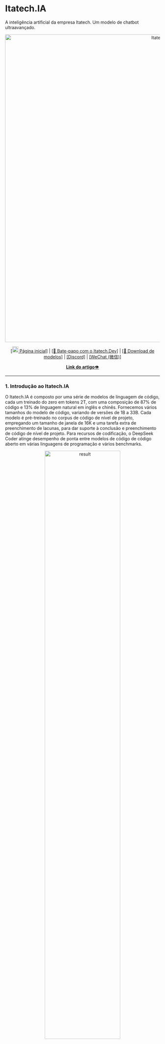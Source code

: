 # Itatech.IA
A inteligência artificial da empresa Itatech. Um modelo de chatbot ultraavançado.

<p align="center">
<img width="1000px" alt="Itatech.IA" src="pictures/colocarImagem.png">
</p>
<p align="center"><a href="https://www.itatech.dev@gmail.com/">[<img src="pictures/colocarImagem.png" width="20px"> Página inicial]</a> | <a href="https://itatech.dev@gmail.com/">[🤖 Bate-papo com o Itatech.Dev]</a> | <a href="https://linkDownloadDeModelos">[🤗 Download de modelos]</a> | <a href="https://LinkDiscord">[Discord]</a> | <a href="https://github.com/Exemple`">[WeChat (微信)]</a></p>
<p align="center">
<a href="https://huggingface.co/papers/2401.14196"><b>Link do artigo</b>👁️</a>
</p>
<hr>

### 1. Introdução ao Itatech.IA

O Itatech.IA é composto por uma série de modelos de linguagem de código, cada um treinado do zero em tokens 2T, com uma composição de 87% de código e 13% de linguagem natural em inglês e chinês. Fornecemos vários tamanhos do modelo de código, variando de versões de 1B a 33B. Cada modelo é pré-treinado no corpus de código de nível de projeto, empregando um tamanho de janela de 16K e uma tarefa extra de preenchimento de lacunas, para dar suporte à conclusão e preenchimento de código de nível de projeto. Para recursos de codificação, o DeepSeek Coder atinge desempenho de ponta entre modelos de código de código aberto em várias linguagens de programação e vários benchmarks.

<p align="center">
<img src="pictures/result.png" alt="result" width="70%">
</p>

- **Dados de treinamento massivos**: treinados do zero em tokens 2T, incluindo 87% de código e 13% de dados linguísticos em inglês.

- **Altamente flexível e escalável**: oferecido em tamanhos de modelo de 1B, 5,7B, 6,7B e 33B, permitindo que os usuários escolham a configuração mais adequada para seus requisitos.

- **Desempenho de modelo superior**: desempenho de última geração entre modelos de código disponíveis publicamente nos benchmarks HumanEval, MultiPL-E, MBPP, DS-1000 e APPS.

- **Recursos avançados de conclusão de código**: um tamanho de janela de 16K e uma tarefa de preenchimento de lacunas, dando suporte à conclusão de código em nível de projeto e tarefas de preenchimento.

#### Linguagens de programação suportadas
`['ada', 'agda', 'alloy', 'antlr', 'applescript', 'assembly', 'augeas', 'awk', 'batchfile', 'bluespec', 'c', 'c-sharp', 'clojure', 'cmake', 'coffeescript', 'common-lisp', 'cpp', 'css', 'cuda', 'dart', 'dockerfile', 'elixir', 'elm', 'emacs-lisp', 'erlang', 'f-sharp', 'fortran', 'glsl', 'go', 'groovy', 'haskell', 'html', 'idris', 'isabelle', 'java', 'java-server-pages', 'javascript', 'json', 'julia', 'jupyter-notebook', 'kotlin', 'lean', 'literate-agda', 'literate-coffeescript', 'literate-haskell', 'lua', 'makefile', 'maple', 'markdown', 'mathematica', 'matlab', 'ocaml', 'pascal', 'perl', 'php', 'powershell', 'prolog', 'protocol-buffer', 'python', 'r', 'racket', 'restructuredtext', 'rmarkdown', 'ruby', 'rust', 'sas', 'scala', 'scheme', 'shell', 'smalltalk', 'solidity', 'sparql', 'sql', 'stan', 'standard-ml', 'stata', 'systemverilog', 'tcl', 'tcsh', 'tex', 'thrift', 'typescript', 'verilog', 'vhdl', 'visual-basic', 'xslt', 'yacc', 'yaml', 'zig']`

### 2. Resultados da avaliação
Avaliamos o Itatech.IA em vários benchmarks relacionados à codificação.
Apenas os resultados `pass@1` no HumanEval (Python e Multilingual), MBPP e DS-1000 são relatados aqui:

<p align="center">
<img src="pictures/table.png" alt="table" width="70%">
</p>

O resultado mostra que o Itatech.IA-Base-33B supera significativamente os LLMs de código aberto existentes. Comparado com o CodeLlama-34B, ele lidera em 7,9%, 9,3%, 10,8% e 5,9%, respectivamente, no HumanEval Python, HumanEval Multilingual, MBPP e DS-1000.
Surpreendentemente, nosso Itatech.IA-Base-7B atinge o desempenho do CodeLlama-34B.
O modelo Itatech.IA-Instruct-33B após o ajuste de instruções supera o GPT35-turbo no HumanEval e obtém resultados comparáveis ​​com o GPT35-turbo no MBPP.

Mais detalhes da avaliação podem ser encontrados na [Avaliação detalhada](#6-detailed-evaluation-results).

### 3. Procedimento de criação de dados e treinamento do modelo

#### Criação de dados

- Etapa 1: coletar dados de código do GitHub e aplicar as mesmas regras de filtragem que [StarCoder Data](https://github.com/bigcode-project/bigcode-dataset) para filtrar dados.
- Etapa 2: analisar as dependências de arquivos dentro do mesmo repositório para reorganizar as posições dos arquivos com base em suas dependências.
- Etapa 3: Concatenar arquivos dependentes para formar um único exemplo e empregar minhash de nível de repositório para desduplicação.
- Etapa 4: Filtrar ainda mais o código de baixa qualidade, como códigos com erros de sintaxe ou baixa legibilidade.

<img src="pictures/data_clean.png" alt="data_creation" width="100%">

#### Treinamento do modelo

- Etapa 1: Inicialmente pré-treinado com um conjunto de dados consistindo de 87% de código, 10% de linguagem relacionada ao código (Github Markdown e StackExchange) e 3% de idioma chinês não relacionado ao código. Os modelos são pré-treinados usando tokens de 1,8T e um tamanho de janela de 4K nesta etapa.
- Etapa 2: Pré-treinamento adicional usando um tamanho de janela estendido de 16K em 200B tokens adicionais, resultando em modelos fundamentais (**DeepSeek-Coder-Base**).
- Etapa 3: Ajuste fino de instruções em 2B tokens de dados de instruções, resultando em modelos ajustados por instruções (**DeepSeek-Coder-Instruct**).

<img src="pictures/model_pretraining.png" alt="model_pretraining" width="100%">

### 4. Como usar
Antes de prosseguir, você precisará instalar as dependências necessárias. Você pode fazer isso executando o seguinte comando:
```
pip install -r requirements.txt

```
Uma demonstração também está disponível no [🤗 Hugging Face Space](https://huggingface.co/spaces/itatech.IA-instruct), e você pode executar a demonstração localmente usando `app.py` na pasta [demo](https://github.com/itatech.IA/main/demo). (Obrigado a toda a equipe do HF pelo suporte)

Aqui estão alguns exemplos de como usar nosso modelo.

#### 1) Conclusão de código
```python
from transformers import AutoTokenizer, AutoModelForCausalLM
import torch
tokenizer = AutoTokenizer.from_pretrained("itatech.IA-6.7b-base", trust_remote_code=True)
model = AutoModelForCausalLM.from_pretrained("itatech.IA/-6.7b-base", trust_remote_code=True, torch_dtype=torch.bfloat16).cuda()
input_text = "#escreva um algoritmo de classificação rápida"
inputs = tokenizer(input_text, return_tensors="pt").to(model.device)
outputs = model.generate(**inputs, max_length=128)
print(tokenizer.decode(outputs[0], skip_special_tokens=True))
```
Este código produzirá o seguinte resultado:
```
def quick_sort(arr):
if len(arr) <= 1:
return arr
pivot = arr[0]
left = []
right = []
for i in range(1, len(arr)):
if arr[i] < pivot:
left.append(arr[i])
else:
right.append(arr[i])
return quick_sort(left) + [pivot] + quick_sort(right)
```

#### 2) Inserção de código
```python
from transformers import AutoTokenizer, AutoModelForCausalLM
import torch
tokenizer = AutoTokenizer.from_pretrained("itatech.IA-6.7b-base", trust_remote_code=True)
model = AutoModelForCausalLM.from_pretrained("itatech.IA-6.7b-base", trust_remote_code=True, torch_dtype=torch.bfloat16).cuda()
input_text = """<｜fim begin｜>def quick_sort(arr):
if len(arr) <= 1:
return arr
pivot = arr[0]
left = []
right = []
<｜fim hole｜>
if arr[i] < pivot:
left.append(arr[i])
else:
right.append(arr[i])
return quick_sort(left) + [pivot] + quick_sort(right)<｜fim end｜>"""
inputs = tokenizer(input_text, return_tensors="pt").to(model.device)
outputs = model.generate(**inputs, max_length=128)
print(tokenizer.decode(outputs[0], skip_special_tokens=True)[len(input_text):])
```
Este código produzirá o seguinte resultado:
```
for i in range(1, len(arr)):
```

#### 3) Inferência do modelo de bate-papo
```python
from transformers import AutoTokenizer, AutoModelForCausalLM
import torch
tokenizer = AutoTokenizer.from_pretrained("itatech.IA-6.7b-instruct", trust_remote_code=True)
model = AutoModelForCausalLM.from_pretrained("itatech.IA-6.7b-instruct", trust_remote_code=True, torch_dtype=torch.bfloat16).cuda()
messages=[
{ 'role': 'user', 'content': "escreva um algoritmo de classificação rápida em python."}
]
inputs = tokenizer.apply_chat_template(messages, add_generation_prompt=True, return_tensors="pt").to(model.device)
# tokenizer.eos_token_id é o id do token <|EOT|>
outputs = model.generate(inputs, max_new_tokens=512, do_sample=False, top_k=50, top_p=0.95, num_return_sequences=1, eos_token_id=tokenizer.eos_token_id)
print(tokenizer.decode(outputs[0][len(inputs[0]):], skip_special_tokens=True))
```
Este código produzirá o seguinte resultado:
```
Claro, aqui está uma implementação simples do algoritmo Quick Sort em Python:

def quick_sort(arr):
if len(arr) <= 1:
return arr
else:
pivot = arr[0]
less_than_pivot = [x for x in arr[1:] if x <= pivot]
greater_than_pivot = [x for x in arr[1:] if x > pivot]
return quick_sort(less_than_pivot) + [pivot] + quick_sort(greater_than_pivot)

# Teste a função
arr = [10, 7, 8, 9, 1, 5]
print("Matriz original:", arr)
print("Matriz classificada:", quick_sort(arr))

Este código funciona selecionando um elemento 'pivot' de o array e particionando os outros elementos em dois subarrays, de acordo com se eles são menores ou maiores que o pivô. O elemento pivô está então em sua posição final. O processo é então repetido para os subarrays.
```

Se você não quiser usar a API fornecida `apply_chat_template` que carrega o template de `tokenizer_config.json`, você pode usar o seguinte template para conversar com nosso modelo. Substitua o `['content']` por suas instruções e as respostas anteriores do modelo (se houver), então o modelo irá gerar a resposta para a instrução dada atualmente.
```
Você é um assistente de programação de IA, utilizando o modelo DeepSeek Coder, desenvolvido pela itatech.IA Company, e você só responde perguntas relacionadas à ciência da computação. Para perguntas politicamente sensíveis, questões de segurança e privacidade, e outras questões não relacionadas à ciência da computação, você se recusará a responder.
### Instrução:
['content']
### Resposta:
['content']
<|EOT|>
### Instrução:
['content']
### Resposta:

```

#### 4) Conclusão de código em nível de repositório
```python
from transformers import AutoTokenizer, AutoModelForCausalLM
import torch
tokenizer = AutoTokenizer.from_pretrained("deepseek-ai/deepseek-coder-6.7b-base", trust_remote_code=True)
model = AutoModelForCausalLM.from_pretrained("deepseek-ai/deepseek-coder-6.7b-base", trust_remote_code=True, torch_dtype=torch.bfloat16).cuda()

input_text = """#utils.py
import tocha
de sklearn importar conjuntos de dados
de sklearn.model_selection importar train_test_split
de sklearn.preprocessing importar StandardScaler
de sklearn.metrics importar accuracy_score

def load_data():
iris = datasets.load_iris()
X = iris.data
y = iris.target

# Padronizar os dados
scaler = StandardScaler()
X = scaler.fit_transform(X)

X_train, X_test, y_train, y_test = train_test_split(X, y, test_size=0.3, random_state=42)

# Converter dados numpy em tensores PyTorch
X_train = torch.tensor(X_train, dtype=torch.float32)
X_test = torch.tensor(X_test, dtype=torch.float32)
y_train = tocha.tensor(y_train, dtype=torch.int64)
y_test = tocha.tensor(y_test, dtype=torch.int64)

return X_train, X_test, y_train, y_test

def avaliar_predições(y_test, y_pred):
return precisão_score(y_test, y_pred)

# model.py
importar tocha
importar tocha.nn como nn
importar tocha.optim como optim
de tocha.utils.data importar DataLoader, TensorDataset

classe IrisClassifier(nn.Module):
def __init__(self):
super(IrisClassifier, self).__init__()
self.fc = nn.Sequential(
nn.Linear(4, 16),
nn.ReLU(),
nn.Linear(16, 3)
)

def forward(self, x):
return self.fc(x)

def train_model(self, X_train, y_train, epochs, lr, batch_size):
criteria = nn.CrossEntropyLoss()
optimizer = optim.Adam(self.parameters(), lr=lr)

# Crie o DataLoader para lotes
dataset = TensorDataset(X_train, y_train)
dataloader = DataLoader(dataset, batch_size=batch_size, shuffle=True)

for epoch in range(epochs):
for batch_X, batch_y in dataloader:
optimizer.zero_grad()
outputs = self(batch_X)
loss = criteria(outputs, batch_y)
loss.backward()
optimizer.step()

def predict(self, X_test):
with torch.no_grad():
outputs = self(X_test)
_, predict = outputs.max(1)
return predict.numpy()

# main.py
from utils import load_data, assess_predictions
from model import IrisClassifier as Classifier

def main():
# Treinamento e avaliação do modelo
"""
inputs = tokenizer(input_text, return_tensors="pt").to(model.device)
outputs = model.generate(**inputs, max_new_tokens=140)
print(tokenizer.decode(outputs[0]))
```

---
No cenário a seguir, o modelo Itatech.IA-6.7B efetivamente chama uma classe **IrisClassifier** e sua função membro do arquivo `model.py` e também utiliza funções do arquivo `utils.py` para complete corretamente a função **main** no arquivo `main.py` para treinamento e avaliação do modelo.

![GIF de conclusão](pictures/completion_demo.gif)

### 5. Como ajustar o Itatech.IA

Nós fornecemos o script `finetune/finetune_itatechia.py` para que os usuários ajustem nossos modelos em tarefas posteriores.

O script suporta o treinamento com [DeepSpeed](https://github.com/microsoft/DeepSpeed). Você precisa instalar os pacotes necessários por:

```bash
pip install -r finetune/requirements.txt
```

Siga o [Formato do conjunto de dados de amostra](https://huggingface.co/datasets/nickrosh/Evol-Instruct-Code-80k-v1) para preparar seus dados de treinamento.
Cada linha é uma string serializada em json com dois campos obrigatórios `instruction` e `output`.

Após a preparação dos dados, você pode usar o script de shell de exemplo para ajustar `Itatech.IA-6.7b-instruct`.
Lembre-se de especificar `DATA_PATH`, `OUTPUT_PATH`.
E escolha hiperparâmetros apropriados (por exemplo, `learning_rate`, `per_device_train_batch_size`) de acordo com seu cenário.

```bash
DATA_PATH="<seu_caminho_de_dados>"
OUTPUT_PATH="<seu_caminho_de_saída>"
MODEL="itatech.IA-6.7b-instruct"

cd finetune && deepspeed finetune_itatechia.py \
--model_name_or_path $MODEL_PATH \
--data_path $DATA_PATH \
--output_dir $OUTPUT_PATH \
--num_train_epochs 3 \
--model_max_length 1024 \
--per_device_train_batch_size 16 \
--per_device_eval_batch_size 1 \
--gradient_accumulation_steps 4 \
--evaluation_strategy "no" \
--save_strategy "steps" \
--save_steps 100 \
--save_total_limit 100 \
--learning_rate 2e-5 \
--warmup_steps 10 \
--logging_steps 1 \
--lr_scheduler_type "cosseno" \
--gradient_checkpointing True \
--report_to "tensorboard" \
--deepspeed configs/ds_config_zero3.json \
--bf16 True
```

### 6. Resultados detalhados da avaliação

O código reproduzível para os seguintes resultados de avaliação pode ser encontrado no diretório [Evaluation](https://github.com/itatech.IA/main/Evaluation).
#### 1) Benchmark HumanEval multilíngue
![HumanEval](pictures/HumanEval.png)

#### 2) Benchmark MBPP
<img src="pictures/MBPP.png" alt="MBPP" width="40%">

#### 3) Benchmark DS-1000
![DS-1000](pictures/DS-1000.png)

#### 4) Benchmark de raciocínio matemático com auxílio de programa
![Math](pictures/Math.png)

### Inferência com vLLM

Você também pode empregar [vLLM](https://github.com/vllm-project/vllm) para inferência de alto rendimento.

**Completamento de texto**

```python
from vllm import LLM, SamplingParams

tp_size = 4 # Paralelismo de tensor
sampling_params = SamplingParams(temperature=0.7, top_p=0.9, max_tokens=100)
model_name = "deepseek-ai/deepseek-coder-6.7b-base"
llm = LLM(model=model_name, trust_remote_code=True, gpu_memory_utilization=0.9, tensor_parallel_size=tp_size)

prompts = [
"Se todos em um país se amam,",
"A pesquisa também deve se concentrar nas tecnologias",
"Para determinar se o rótulo está correto, precisamos"
]
outputs = llm.generate(prompts, sampling_params)

generated_text = [output.outputs[0].text para saída em outputs]
print(generated_text)
```

**Conclusão do bate-papo**

```python
from transformers import AutoTokenizer
from vllm import LLM, SamplingParams

tp_size = 4 # Paralelismo de tensor
sampling_params = SamplingParams(temperatura=0,7, top_p=0,9, max_tokens=100)
model_name = "itatech.IA-6.7b-instruct"
tokenizer = AutoTokenizer.from_pretrained(model_name)
llm = LLM(model=model_name, trust_remote_code=True, gpu_memory_utilization=0,9, tensor_parallel_size=tp_size)

messages_list = [
[{"role": "user", "content": "Quem é você?"}],
[{"role": "user", "content": "O que você pode fazer?"}],
[{"role": "user", "content": "Explique o Transformer brevemente."}],
]
prompts = [tokenizer.apply_chat_template(messages, add_generation_prompt=True, tokenize=False) para mensagens em messages_list]

sampling_params.stop = [tokenizer.eos_token]
outputs = llm.generate(prompts, sampling_params)

generated_text = [output.outputs[0].text para saída em outputs]
print(generated_text)
```

### 7. Perguntas e respostas

#### Poderia Você fornece o arquivo tokenizer.model para quantização do modelo?

O itatech.IA utiliza o [HuggingFace Tokenizer](https://huggingface.co/docs/tokenizers/index) para implementar o algoritmo Bytelevel-BPE, com pré-tokenizadores especialmente projetados para garantir o desempenho ideal. Atualmente, não há uma maneira direta de converter o tokenizador em um tokenizador SentencePiece. Estamos contribuindo para que os métodos de quantização de código aberto facilitem o uso do HuggingFace Tokenizer.

##### GGUF(llama.cpp)

Enviamos um [PR](https://github.com/ggerganov/llama.cpp/pull/4070) para o popular repositório de quantização [llama.cpp](https://github.com/ggerganov/llama.cpp) para oferecer suporte total a todos os pré-tokenizadores HuggingFace, incluindo o nosso.

Enquanto espera que o PR seja mesclado, você pode gerar seu modelo GGUF usando as seguintes etapas:

```bash
git clone https://github.com/DOGEwbx/llama.cpp.git
cd llama.cpp
git checkout regex_gpt2_preprocess
# configure o ambiente de acordo com o README
make
python3 -m pip install -r requirements.txt
# gere o modelo GGUF
python convert-hf-to-gguf.py <MODEL_PATH> --outfile <GGUF_PATH> --model-name deepseekcoder
# use a quantização q4_0 como exemplo
./quantize <GGUF_PATH> <OUTPUT_PATH> q4_0
./main -m <OUTPUT_PATH> -n 128 -p <PROMPT>
```
##### GPTQ(exllamav2)

`ATUALIZAÇÃO:`[exllamav2](https://github.com/turboderp/exllamav2) conseguiu suportar o Huggingface Tokenizer. Baixe a versão mais recente e experimente.

Lembre-se de definir a escala RoPE para 4 para saída correta, mais discussão pode ser encontrada neste [PR](https://github.com/turboderp/exllamav2/pull/189).

#### Como usar o deepseek-coder-instruct para completar o código?

Embora os modelos deepseek-coder-instruct não sejam especificamente treinados para tarefas de conclusão de código durante o ajuste fino supervisionado (SFT), eles mantêm a capacidade de executar a conclusão de código de forma eficaz. Para habilitar essa funcionalidade, você simplesmente precisa ajustar o parâmetro eos_token_id. Defina o eos_token_id como 32014, em oposição ao seu valor padrão de 32021 na configuração itatech.IA-instruct. Essa modificação solicita que o modelo reconheça o fim de uma sequência de forma diferente, facilitando assim as tarefas de conclusão de código.

### 8. Recursos
[awesome-deepseek-coder](https://github.com/iatech.IA) é uma lista com curadoria de projetos de código aberto relacionados ao itatech.IA.

### 9. Licença
Este repositório de código é licenciado sob a Licença MIT. O uso de modelos DeepSeek Coder está sujeito à Licença de Modelo. DeepSeek Coder suporta uso comercial.

Consulte [CÓDIGO DE LICENÇA](CÓDIGO DE LICENÇA) e [MODELO DE LICENÇA](MODELO DE LICENÇA) para obter mais detalhes.

### 10. Citação
```
@misc{deepseek-codificador,
 autor = {Daya Guo, Qihao Zhu, Dejian Yang, Zhenda Xie, Kai Dong, Wentao Zhang, Guanting Chen, Xiao Bi, Y. Wu, Y.K. Li, Fuli Luo, Yingfei Xiong, Wenfeng Liang},
title = {DeepSeek-Coder: Quando o modelo de linguagem grande encontra a programação -- A ascensão da inteligência de código},
journal = {CoRR},
volume = {abs/2401.14196},
year = {2024},
url = {https://arxiv.org/abs/2401.14196},
}
```

### 11. Contato

Se você tiver alguma dúvida, abra um problema ou entre em contato conosco em [itatech.dev@gmail.com](mailto:service@itatech.dev.com).
